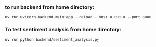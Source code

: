 ### to run backend from home directory: 
```
uv run uvicorn backend.main:app --reload --host 0.0.0.0 --port 8000
```

### To test sentiment analysis from home directory:
```
uv run python backend/sentiment_analysis.py
```


